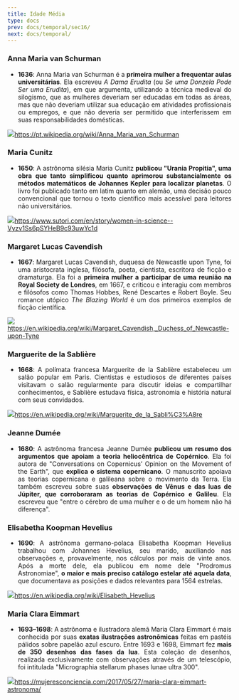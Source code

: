```yaml
---
title: Idade Média
type: docs
prev: docs/temporal/sec16/
next: docs/temporal/
---
```


<div align="justify">

### Anna Maria van Schurman

- **1636**: Anna Maria van Schurman é a **primeira mulher a frequentar aulas universitárias**. Ela escreveu *A Dama Erudita* (ou *Se uma Donzela Pode Ser uma Erudita*), em que argumenta, utilizando a técnica medieval do silogismo, que as mulheres deveriam ser educadas em todas as áreas, mas que não deveriam utilizar sua educação em atividades profissionais ou empregos, e que não deveria ser permitido que interferissem em suas responsabilidades domésticas.

![](https://lh7-rt.googleusercontent.com/docsz/AD_4nXdKWOmCLxWlzT4PE2XZGIVXT1ffRvzFCymByPsD0pxbJYOPr-62txRey_pC8Ns1pFd5JmAVMLqoZTpu0iGSWond8suxtNR6Ig2MgUkmG6_HJhsarOF16e5G4-oUtpLcmB9D4Uj7kN3TU0GGxlQeFWuBacA?key=Gc27NQbdFn2IdDy-T3B5-A)<https://pt.wikipedia.org/wiki/Anna_Maria_van_Schurman>


### Maria Cunitz

- **1650**: A astrônoma silésia Maria Cunitz **publicou "Urania Propitia", uma obra que tanto simplificou quanto aprimorou substancialmente os métodos matemáticos de Johannes Kepler para localizar planetas**. O livro foi publicado tanto em latim quanto em alemão, uma decisão pouco convencional que tornou o texto científico mais acessível para leitores não universitários.

![](https://lh7-rt.googleusercontent.com/docsz/AD_4nXcDjUJ-gFgp7S9HqFnDRUpARYaNrqUiMNGVvTxVKrEj-2pqnOWkTYqW4zhWhl1GKXCsJc1zmjgIBi3IKODBn40MidtBQpIUQ_FpLuffhy8ciE7WZEfwEbc8Z0frc9Reqrm3AzOyEzpqDgx7Tqin_UtuMcE?key=Gc27NQbdFn2IdDy-T3B5-A)<https://www.sutori.com/en/story/women-in-science--Vyzv1Ss6pSYHeB9c93uwYc1d>


### Margaret Lucas Cavendish

- **1667**: Margaret Lucas Cavendish, duquesa de Newcastle upon Tyne, foi uma aristocrata inglesa, filósofa, poeta, cientista, escritora de ficção e dramaturga. Ela foi a **primeira mulher a participar de uma reunião na Royal Society de Londres**, em 1667, e criticou e interagiu com membros e filósofos como Thomas Hobbes, René Descartes e Robert Boyle. Seu romance utópico *The Blazing World* é um dos primeiros exemplos de ficção científica.

![](https://lh7-rt.googleusercontent.com/docsz/AD_4nXeTDp_Uw17puH-wmFNVAC24JAbIfowbNz2Jzanu2NWqSOdZl3eKBZ0dyChKipcihc-6ass00WOJzqAesY_6AvZ4D-bIksKduov2LCByDNyFcogloJm9dk5Cu4GXXw2Yie8fHQ5RMJfFuIf9oU1cdclgINA?key=Gc27NQbdFn2IdDy-T3B5-A)<https://en.wikipedia.org/wiki/Margaret_Cavendish,_Duchess_of_Newcastle-upon-Tyne>


### Marguerite de la Sablière

- **1668**: A polímata francesa Marguerite de la Sablière estabeleceu um salão popular em Paris. Cientistas e estudiosos de diferentes países visitavam o salão regularmente para discutir ideias e compartilhar conhecimentos, e Sablière estudava física, astronomia e história natural com seus convidados.

![](https://lh7-rt.googleusercontent.com/docsz/AD_4nXdrvcmGyzdxLtvXzw1eXLvohFWJwiErSUbrnlyIyHcDR-whHvKzWWHWLKm-oICV1HXhYnevJO5shcBUvgLrvopEH0Mm_TQy-xnIegYKmpvnszTOgxPCA6FXttrbU63-8WXR0y6VEaCUFLlabI1cizfG_x6U?key=Gc27NQbdFn2IdDy-T3B5-A)<https://en.wikipedia.org/wiki/Marguerite_de_la_Sabli%C3%A8re>


### Jeanne Dumée

- **1680**: A astrônoma francesa Jeanne Dumée **publicou um resumo dos argumentos que apoiam a teoria heliocêntrica de Copérnico**. Ela foi autora de "Conversations on Copernicus’ Opinion on the Movement of the Earth", que **explica o sistema copernicano**. O manuscrito apoiava as teorias copernicana e galileana sobre o movimento da Terra. Ela também escreveu sobre suas **observações de Vênus e das luas de Júpiter, que corroboraram as teorias de Copérnico e Galileu**. Ela escreveu que "entre o cérebro de uma mulher e o de um homem não há diferença".


### Elisabetha Koopman Hevelius

- **1690**: A astrônoma germano-polaca Elisabetha Koopman Hevelius trabalhou com Johannes Hevelius, seu marido, auxiliando nas observações e, provavelmente, nos cálculos por mais de vinte anos. Após a morte dele, ela publicou em nome dele "Prodromus Astronomiae", **o maior e mais preciso catálogo estelar até aquela data**, que documentava as posições e dados relevantes para 1564 estrelas.

![](https://lh7-rt.googleusercontent.com/docsz/AD_4nXebeYnM_WbGyJiZFyFO5Ateav9abb73ZfNomU7GUKpOFChX1x-llQd5tCriB6KWm32XUIyQs9DZUqTpwrEnmqxWTJisSUrO0CP4FYQrx4FQ2IfVn7Y-P0xzt98gEzjNw6Xyh_dt17wT1nEn7tpOXr7U5ZPt?key=Gc27NQbdFn2IdDy-T3B5-A)<https://en.wikipedia.org/wiki/Elisabeth_Hevelius>


### Maria Clara Eimmart

- **1693–1698**: A astrônoma e ilustradora alemã Maria Clara Eimmart é mais conhecida por suas **exatas ilustrações astronômicas** feitas em pastéis pálidos sobre papelão azul escuro. Entre 1693 e 1698, Eimmart fez **mais de 350 desenhos das fases da lua**. Esta coleção de desenhos, realizada exclusivamente com observações através de um telescópio, foi intitulada "Micrographia stellarum phases lunae ultra 300".

![](https://lh7-rt.googleusercontent.com/docsz/AD_4nXe3uIOS02tdPLE_4fz-Qo5rgQ605ggVzs1IUj4_Scr76o0UIT8p0m2kG5GgW1VO6ez9rglSmmGqGxv8kStF5g6p1CybmhgYSJ2hub09uMx7ty_2OWx44hxL-d9fpCugS2bgrDCIAaxU2n8m1MVFCbsWxfdV?key=Gc27NQbdFn2IdDy-T3B5-A)<https://mujeresconciencia.com/2017/05/27/maria-clara-eimmart-astronoma/>

</div>
